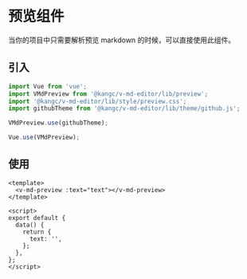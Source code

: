# 预览组件

当你的项目中只需要解析预览 markdown 的时候，可以直接使用此组件。

<ClientOnly>
  <preview-demo />
</ClientOnly>

## 引入

```js
import Vue from 'vue';
import VMdPreview from '@kangc/v-md-editor/lib/preview';
import '@kangc/v-md-editor/lib/style/preview.css';
import githubTheme from '@kangc/v-md-editor/lib/theme/github.js';

VMdPreview.use(githubTheme);

Vue.use(VMdPreview);
```

## 使用

```vue
<template>
  <v-md-preview :text="text"></v-md-preview>
</template>

<script>
export default {
  data() {
    return {
      text: '',
    };
  },
};
</script>
```
